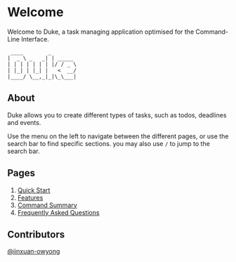 # Welcome

Welcome to Duke, a task managing application optimised for the Command-Line Interface.

```
 ____        _        
|  _ \ _   _| | _____ 
| | | | | | | |/ / _ \
| |_| | |_| |   <  __/
|____/ \__,_|_|\_\___|
```

## About

Duke allows you to create different types of tasks, such as todos, deadlines and events. 

Use the menu on the left to navigate between the different pages, or use the search bar to find specific sections. you may also use `/` to jump to the search bar.

## Pages
1. [Quick Start](./docs/user_guide/start)
2. [Features](./docs/user_guide/features)
3. [Command Summary](./docs/user_guide/summary)
4. [Frequently Asked Questions](./docs/user_guide/faq)

## Contributors

[@jinxuan-owyong](https://github.com/jinxuan-owyong/)
